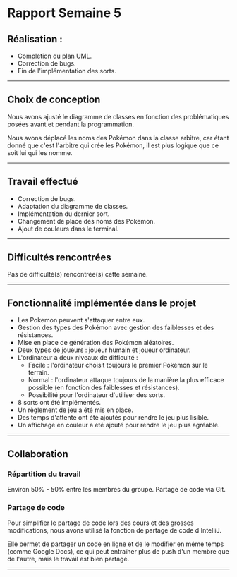 # Rapport Semaine 5

## Réalisation :
- Complétion du plan UML.
- Correction de bugs.
- Fin de l'implémentation des sorts.

____
## Choix de conception

Nous avons ajusté le diagramme de classes en fonction des problématiques posées avant et pendant la programmation.

Nous avons déplacé les noms des Pokémon dans la classe arbitre, car étant donné que c'est l'arbitre qui crée les Pokémon, il est plus logique que ce soit lui qui les nomme.
___
## Travail effectué

- Correction de bugs.
- Adaptation du diagramme de classes.
- Implémentation du dernier sort.
- Changement de place des noms des Pokemon.
- Ajout de couleurs dans le terminal.

___

## Difficultés rencontrées

Pas de difficulté(s) rencontrée(s) cette semaine.
___
## Fonctionnalité implémentée dans le projet

- Les Pokemon peuvent s'attaquer entre eux.
- Gestion des types des Pokémon avec gestion des faiblesses et des résistances.
- Mise en place de génération des Pokémon aléatoires.
- Deux types de joueurs : joueur humain et joueur ordinateur.
- L'ordinateur a deux niveaux de difficulté : 
  - Facile : l'ordinateur choisit toujours le premier Pokémon sur le terrain.
  - Normal : l'ordinateur attaque toujours de la manière la plus efficace possible (en fonction des faiblesses et résistances).
  - Possibilité pour l'ordinateur d'utiliser des sorts.
- 8 sorts ont été implémentés.
- Un règlement de jeu a été mis en place.
- Des temps d'attente ont été ajoutés pour rendre le jeu plus lisible.
- Un affichage en couleur a été ajouté pour rendre le jeu plus agréable.
___
## Collaboration
### Répartition du travail
Environ 50% - 50% entre les membres du groupe.
Partage de code via Git.
### Partage de code
Pour simplifier le partage de code lors des cours et des grosses modifications, nous avons utilisé la fonction de partage de code d'IntelliJ.

Elle permet de partager un code en ligne et de le modifier en même temps (comme Google Docs), ce qui peut entraîner plus de push d'un membre que de l'autre, mais le travail est bien partagé.
___

